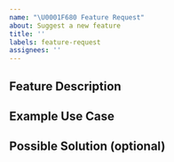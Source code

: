 ```yaml
---
name: "\U0001F680 Feature Request"
about: Suggest a new feature
title: ''
labels: feature-request
assignees: ''
---
```


<!--
  IMPORTANT - Please ensure that your proposal has not already been submitted
  You can check the following links:
    - Github issues: https://github.com/kuzzleio/kuzzle/issues?utf8=%E2%9C%93&q=is%3Aissue+label%3Afeature-request+
    - Public roadmap: https://trello.com/b/za9vOgRh/kuzzle-public-roadmap
-->

## Feature Description

<!--- Describe the functionality as you would need it -->

## Example Use Case

<!--- Give a concrete case example or this feature would help you develop a better application or solve a problem -->

## Possible Solution (optional)

<!--- Give an example of how you would like to use the feature -->
<!--- You can put a sample Kuzzle query, sample code, etc. -->